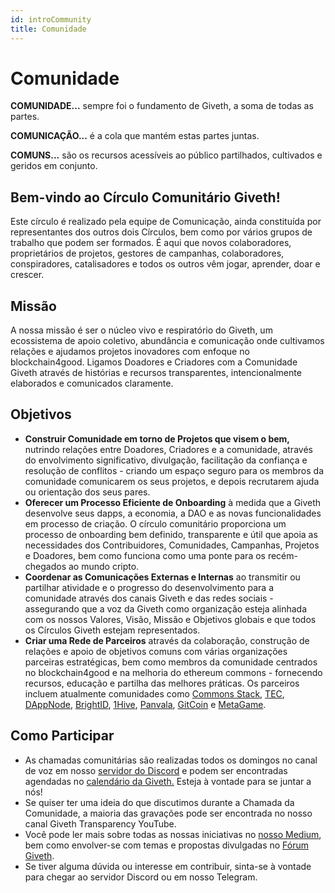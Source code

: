 ```yaml
---
id: introCommunity
title: Comunidade
---
```


# Comunidade

**COMUNIDADE...** sempre foi o fundamento de Giveth, a soma de todas as partes.

**COMUNICAÇÃO...** é a cola que mantém estas partes juntas.

**COMUNS...** são os recursos acessíveis ao público partilhados, cultivados e geridos em conjunto.

## Bem-vindo ao Círculo Comunitário Giveth!

Este círculo é realizado pela equipe de Comunicação, ainda constituída por representantes dos outros dois Círculos, bem como por vários grupos de trabalho que podem ser formados. É aqui que novos colaboradores, proprietários de projetos, gestores de campanhas, colaboradores, conspiradores, catalisadores e todos os outros vêm jogar, aprender, doar e crescer.

## Missão

A nossa missão é ser o núcleo vivo e respiratório do Giveth, um ecossistema de apoio coletivo, abundância e comunicação onde cultivamos relações e ajudamos projetos inovadores com enfoque no blockchain4good. Ligamos Doadores e Criadores com a Comunidade Giveth através de histórias e recursos transparentes, intencionalmente elaborados e comunicados claramente.

## Objetivos

- **Construir Comunidade em torno de Projetos que visem o bem,** nutrindo relações entre Doadores, Criadores e a comunidade, através do envolvimento significativo, divulgação, facilitação da confiança e resolução de conflitos - criando um espaço seguro para os membros da comunidade comunicarem os seus projetos, e depois recrutarem ajuda ou orientação dos seus pares.
- **Oferecer um Processo Eficiente de Onboarding**  à medida que a Giveth desenvolve seus dapps, a economia, a DAO e as novas funcionalidades em processo de criação. O círculo comunitário proporciona um processo de onboarding bem definido, transparente e útil que apoia as necessidades dos Contribuidores, Comunidades, Campanhas, Projetos e Doadores, bem como funciona como uma ponte para os recém-chegados ao mundo cripto.
- **Coordenar as Comunicações Externas e Internas** ao transmitir ou partilhar atividade e o progresso do desenvolvimento para a comunidade através dos canais Giveth e das redes sociais - assegurando que a voz da Giveth como organização esteja alinhada com os nossos Valores, Visão, Missão e Objetivos globais e que todos os Círculos Giveth estejam representados.
- **Criar uma Rede de Parceiros** através da colaboração, construção de relações e apoio de objetivos comuns com várias organizações parceiras estratégicas, bem como membros da comunidade centrados no blockchain4good e na melhoria do ethereum commons - fornecendo recursos, educação e partilha das melhores práticas. Os parceiros incluem atualmente comunidades como [Commons Stack](https://commonsstack.org/), [TEC](https://forum.tecommons.org/), [DAppNode](https://dappnode.io/), [BrightID](https://www.brightid.org/), [1Hive](https://about.1hive.org/), [Panvala](https://panvala.com/), [GitCoin](https://gitcoin.co/) e [MetaGame](https://wiki.metagame.wtf/).

## Como Participar

- As chamadas comunitárias são realizadas todos os domingos no canal de voz em nosso [servidor do Discord](https://discord.gg/DAFkKdkykr) e podem ser encontradas agendadas no [calendário da Giveth.](https://calendar.giveth.io/) Esteja à vontade para se juntar a nós!
- Se quiser ter uma ideia do que discutimos durante a Chamada da Comunidade, a maioria das gravações pode ser encontrada no nosso canal Giveth Transparency YouTube.
- Você pode ler mais sobre todas as nossas iniciativas no [nosso Medium](https://medium.com/giveth/), bem como envolver-se com temas e propostas divulgadas no [Fórum Giveth](https://forum.giveth.io/).
- Se tiver alguma dúvida ou interesse em contribuir, sinta-se à vontade para chegar ao servidor Discord ou em nosso Telegram.